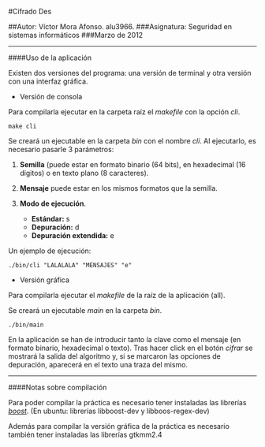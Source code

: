 #Cifrado Des

##Autor: Víctor Mora Afonso. alu3966.
###Asignatura: Seguridad en sistemas informáticos
###Marzo de 2012

********************************

####Uso de la aplicación

Existen dos versiones del programa: una versión de terminal y otra versión con una interfaz gráfica.

* Versión de consola

Para compilarla ejecutar en la carpeta raíz el *makefile* con la opción *cli*.

    make cli

Se creará un ejecutable en la carpeta *bin* con el nombre *cli*. Al ejecutarlo, es necesario pasarle 3 parámetros:

1. **Semilla** (puede estar en formato binario (64 bits), en hexadecimal (16 dígitos) o en texto plano (8 caracteres).
2. **Mensaje** puede estar en los mismos formatos que la semilla.
3. **Modo de ejecución**.

    * **Estándar:** s 
    * **Depuración:** d
    * **Depuración extendida:** e
    
Un ejemplo de ejecución:

    ./bin/cli "LALALALA" "MENSAJES" "e"

* Versión gráfica

Para compilarla ejecutar el *makefile* de la raíz de la aplicación (all).

Se creará un ejecutable *main* en la carpeta *bin*.

    ./bin/main

En la aplicación se han de introducir tanto la clave como el mensaje (en formato binario, hexadecimal o texto). Tras hacer click en el botón *cifrar* se mostrará la salida del algoritmo y, si se marcaron las opciones de depuración, aparecerá en el texto una traza del mismo.

********************************

####Notas sobre compilación

Para poder compilar la práctica es necesario tener instaladas las librerías *[boost](http://www.boost.org)*. (En ubuntu: librerías libboost-dev y libboos-regex-dev)

Además para compilar la versión gráfica de la práctica es necesario también tener instaladas las librerías gtkmm2.4